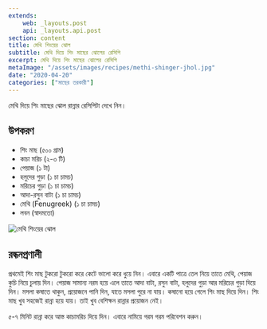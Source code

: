 ```yaml
---
extends:
    web: _layouts.post
    api: _layouts.api.post
section: content
title: মেথি শিংয়ের ঝোল
subtitle: মেথি দিয়ে শিং মাছের ঝোলের রেসিপি
excerpt: মেথি দিয়ে শিং মাছের ঝোলের রেসিপি
metaImage: "/assets/images/recipes/methi-shinger-jhol.jpg"
date: "2020-04-20"
categories: ["মাছের তরকারী"]
---
```


মেথি দিয়ে শিং মাছের ঝোল রান্নার রেসিপিটা দেখে নিন।

## উপকরণ

- শিং মাছ (৫০০ গ্রাম)
- কাচা মরিচ (২-৩ টি)
- পেয়াজ (১ টা)
- হলুদের গুড়া (১ চা চামচ)
- মরিচের গুড়া (১ চা চামচ)
- আদা-রসুন বাটা (১ চা চামচ)
- মেথি (Fenugreek) (১ চা চামচ)
- লবন (স্বাদমতো)

![মেথি শিংয়ের ঝোল](/assets/images/recipes/methi-shinger-jhol.jpg)

## রন্ধনপ্রণালী

প্রথমেই শিং মাছ টুকরো টুকরো করে কেটে ভালো করে ধুয়ে নিন। এবারে একটি পাত্রে তেল নিয়ে তাতে মেথি, পেয়াজ
কুচি নিয়ে চুলায় দিন। পেয়াজ সামান্য নরম হয়ে এলে তাতে আদা বাটা, রসুন বাটা, হলুদের গুড়া আর মরিচের গুড়া
দিয়ে দিন। মসলা কষাতে থাকুন, প্রয়োজনে পানি দিন, যাতে মসলা পুরে না যায়। কষানো হয়ে গেলে শিং মাছ দিয়ে
দিন। শিং মাছ খুব সহজেই রান্না হয়ে যায়। তাই খুব বেশিক্ষন রান্নার প্রয়োজন নেই।

৫-৭ মিনিট রান্না করে আস্ত কাচামরিচ দিয়ে দিন। এবারে নামিয়ে গরম গরম পরিবেশন করুন।
